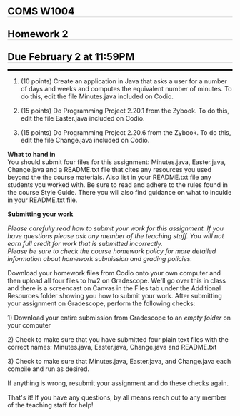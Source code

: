 <style type="text/css">.rendered-markdown{font-size:14px} .rendered-markdown>*:first-child{margin-top:0!important} .rendered-markdown>*:last-child{margin-bottom:0!important} .rendered-markdown a{text-decoration:underline;color:#b75246} .rendered-markdown a:hover{color:#f36050} .rendered-markdown h1, .rendered-markdown h2, .rendered-markdown h3, .rendered-markdown h4, .rendered-markdown h5, .rendered-markdown h6{margin:24px 0 10px;padding:0;font-weight:bold;-webkit-font-smoothing:antialiased;cursor:text;position:relative} .rendered-markdown h1 tt, .rendered-markdown h1 code, .rendered-markdown h2 tt, .rendered-markdown h2 code, .rendered-markdown h3 tt, .rendered-markdown h3 code, .rendered-markdown h4 tt, .rendered-markdown h4 code, .rendered-markdown h5 tt, .rendered-markdown h5 code, .rendered-markdown h6 tt, .rendered-markdown h6 code{font-size:inherit} .rendered-markdown h1{font-size:28px;color:#000} .rendered-markdown h2{font-size:22px;border-bottom:1px solid #ccc;color:#000} .rendered-markdown h3{font-size:18px} .rendered-markdown h4{font-size:16px} .rendered-markdown h5{font-size:14px} .rendered-markdown h6{color:#777;font-size:14px} .rendered-markdown p, .rendered-markdown blockquote, .rendered-markdown ul, .rendered-markdown ol, .rendered-markdown dl, .rendered-markdown table, .rendered-markdown pre{margin:15px 0} .rendered-markdown hr{border:0 none;color:#ccc;height:4px;padding:0} .rendered-markdown>h2:first-child, .rendered-markdown>h1:first-child, .rendered-markdown>h1:first-child+h2, .rendered-markdown>h3:first-child, .rendered-markdown>h4:first-child, .rendered-markdown>h5:first-child, .rendered-markdown>h6:first-child{margin-top:0;padding-top:0} .rendered-markdown a:first-child h1, .rendered-markdown a:first-child h2, .rendered-markdown a:first-child h3, .rendered-markdown a:first-child h4, .rendered-markdown a:first-child h5, .rendered-markdown a:first-child h6{margin-top:0;padding-top:0} .rendered-markdown h1+p, .rendered-markdown h2+p, .rendered-markdown h3+p, .rendered-markdown h4+p, .rendered-markdown h5+p, .rendered-markdown h6+p{margin-top:0} .rendered-markdown ul, .rendered-markdown ol{padding-left:30px} .rendered-markdown ul li>:first-child, .rendered-markdown ul li ul:first-of-type, .rendered-markdown ol li>:first-child, .rendered-markdown ol li ul:first-of-type{margin-top:0} .rendered-markdown ul ul, .rendered-markdown ul ol, .rendered-markdown ol ol, .rendered-markdown ol ul{margin-bottom:0} .rendered-markdown dl{padding:0} .rendered-markdown dl dt{font-size:14px;font-weight:bold;font-style:italic;padding:0;margin:15px 0 5px} .rendered-markdown dl dt:first-child{padding:0} .rendered-markdown dl dt>:first-child{margin-top:0} .rendered-markdown dl dt>:last-child{margin-bottom:0} .rendered-markdown dl dd{margin:0 0 15px;padding:0 15px} .rendered-markdown dl dd>:first-child{margin-top:0} .rendered-markdown dl dd>:last-child{margin-bottom:0} .rendered-markdown blockquote{border-left:4px solid #DDD;padding:0 15px;color:#777} .rendered-markdown blockquote>:first-child{margin-top:0} .rendered-markdown blockquote>:last-child{margin-bottom:0} .rendered-markdown table th{font-weight:bold} .rendered-markdown table th, .rendered-markdown table td{border:1px solid #ccc;padding:6px 13px} .rendered-markdown table tr{border-top:1px solid #ccc;background-color:#fff} .rendered-markdown table tr:nth-child(2n){background-color:#f8f8f8} .rendered-markdown img{max-width:100%;-moz-box-sizing:border-box;box-sizing:border-box} .rendered-markdown code, .rendered-markdown tt{margin:0 2px;padding:0 5px;border:1px solid #eaeaea;background-color:#f8f8f8;border-radius:3px} .rendered-markdown code{white-space:nowrap} .rendered-markdown pre>code{margin:0;padding:0;white-space:pre;border:0;background:transparent} .rendered-markdown .highlight pre, .rendered-markdown pre{background-color:#f8f8f8;border:1px solid #ccc;font-size:13px;line-height:19px;overflow:auto;padding:6px 10px;border-radius:3px} .rendered-markdown pre code, .rendered-markdown pre tt{margin:0;padding:0;background-color:transparent;border:0}</style>
<div class="rendered-markdown"><h2>COMS W1004</h2>
<h2>Homework 2</h2>
<h2>Due February 2 at 11:59PM</h2>
<hr />
<ol>
<li><p>(10 points) Create an application in Java that asks a user for a number of days and weeks and computes the equivalent number of minutes. To do this, edit the file Minutes.java included on Codio.</p>
</li>
<li><p>(15 points) Do Programming Project 2.20.1 from the Zybook. To do this, edit the file Easter.java included on Codio.</p>
</li>
<li><p>(15 points)  Do Programming Project 2.20.6 from the Zybook. To do this, edit the file Change.java included on Codio.</p>
</li>
</ol>
<p><strong>What to hand in</strong>
<br  />You should submit four files for this assignment:  Minutes.java, Easter.java, Change.java and a README.txt file that cites any resources you used beyond the the course materials. Also list in your README.txt file any students you worked with. Be sure to read and adhere to the rules found in the course Style Guide. There you will also find guidance on what to inculde in your README.txt file.</p>
<p><strong>Submitting your work</strong></p>
<p><em>Please carefully read how to submit your work for this assignment. If you have questions please ask any member of the teaching staff. You will not earn full credit for work that is submitted incorrectly.
<br  />Please be sure to check the course homework policy for more detailed information about homework submission and grading policies.</em></p>
<p>Download your homework files from Codio onto your own computer and then upload all four files to hw2 on Gradescope. We'll go over this in class and there is a screencast on Canvas in the Files tab under the Additional Resources folder showing you how to submit your work. After submitting your assignment on Gradescope, perform the following checks:</p>
<p>1) Download your entire submission from Gradescope to an <em>empty folder</em> on your computer</p>
<p>2) Check to make sure that you have submitted four plain text files with the correct names: Minutes.java, Easter.java, Change.java and README.txt</p>
<p>3) Check to make sure that Minutes.java, Easter.java, and Change.java each compile and run as desired.</p>
<p>If anything is wrong, resubmit your assignment and do these checks again.</p>
<p>That's it! If you have any questions, by all means reach out to any member of the teaching staff for help!</p>
</div>